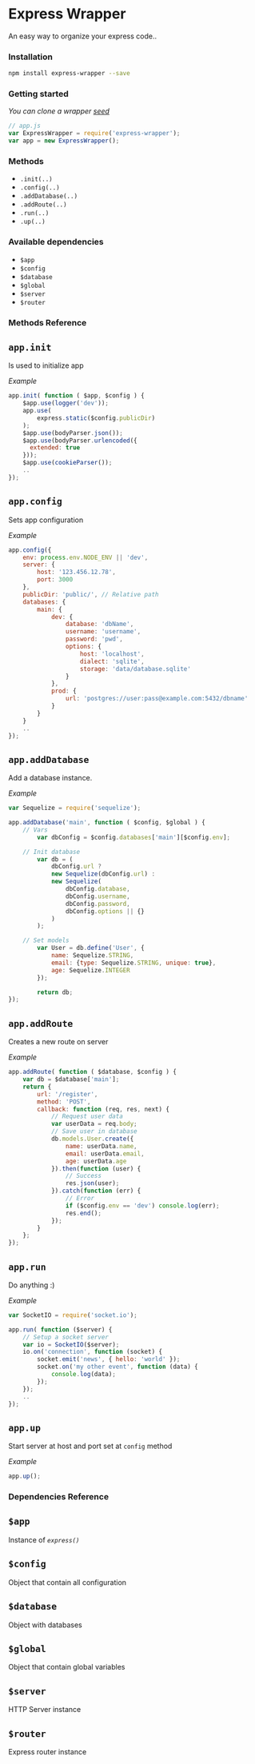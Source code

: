 Express Wrapper
=============

An easy way to organize your express code..

### Installation
```bash
npm install express-wrapper --save
```

### Getting started

*You can clone a wrapper [seed](https://github.com/dsilva2401/express-wrapper-seed)*

```js
// app.js
var ExpressWrapper = require('express-wrapper');
var app = new ExpressWrapper();
```

### Methods

- `.init(..)`
- `.config(..)`
- `.addDatabase(..)`
- `.addRoute(..)`
- `.run(..)`
- `.up(..)`

### Available dependencies

- `$app`
- `$config`
- `$database`
- `$global`
- `$server`
- `$router`


### Methods Reference

`app.init`
----------

Is used to initialize app

*Example*
```js
app.init( function ( $app, $config ) {
    $app.use(logger('dev'));
    app.use(
        express.static($config.publicDir)
    );
    $app.use(bodyParser.json());
    $app.use(bodyParser.urlencoded({
      extended: true
    }));
    $app.use(cookieParser());
    ..
});
```

`app.config`
------------
Sets app configuration

*Example*
```js
app.config({
    env: process.env.NODE_ENV || 'dev',
    server: {
        host: '123.456.12.78',
        port: 3000
    },
    publicDir: 'public/', // Relative path
    databases: {
        main: {
            dev: {
                database: 'dbName',
                username: 'username',
                password: 'pwd',
                options: {
                    host: 'localhost',
                    dialect: 'sqlite',
                    storage: 'data/database.sqlite'
                }
            },
            prod: {
                url: 'postgres://user:pass@example.com:5432/dbname'
            }
        }
    }
    ..
});
```


`app.addDatabase`
------------------

Add a database instance.

*Example*

```js
var Sequelize = require('sequelize');

app.addDatabase('main', function ( $config, $global ) {
    // Vars
        var dbConfig = $config.databases['main'][$config.env];

    // Init database
        var db = (
            dbConfig.url ?
            new Sequelize(dbConfig.url) :
            new Sequelize(
                dbConfig.database,
                dbConfig.username,
                dbConfig.password,
                dbConfig.options || {}
            )
        );

    // Set models
        var User = db.define('User', {
            name: Sequelize.STRING,
            email: {type: Sequelize.STRING, unique: true},
            age: Sequelize.INTEGER
        });

        return db;
});
```

`app.addRoute`
---------------
Creates a new route on server

*Example*
```js
app.addRoute( function ( $database, $config ) {
    var db = $database['main'];
    return {
        url: '/register',
        method: 'POST',
        callback: function (req, res, next) {
            // Request user data
            var userData = req.body;
            // Save user in database
            db.models.User.create({
                name: userData.name,
                email: userData.email,
                age: userData.age
            }).then(function (user) {
                // Success
                res.json(user);
            }).catch(function (err) {
                // Error
                if ($config.env == 'dev') console.log(err);
                res.end();
            });
        }
    };
});
```

`app.run`
---------------
Do anything :)

*Example*
```js
var SocketIO = require('socket.io');

app.run( function ($server) {
    // Setup a socket server
    var io = SocketIO($server);
    io.on('connection', function (socket) {
        socket.emit('news', { hello: 'world' });
        socket.on('my other event', function (data) {
            console.log(data);
        });
    });
    ..
});
```

`app.up`
---------------
Start server at host and port set at `config` method

*Example*
```js
app.up();
```


### Dependencies Reference
`$app`
------
Instance of *`express()`*

`$config`
---------
Object that contain all configuration


`$database`
-----------
Object with databases


`$global`
---------
Object that contain global variables


`$server`
---------
HTTP Server instance


`$router`
---------
Express router instance